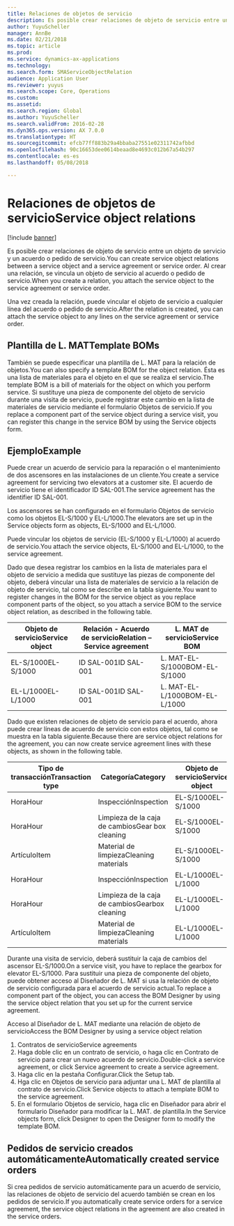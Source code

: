 ```yaml
---
title: Relaciones de objetos de servicio
description: Es posible crear relaciones de objeto de servicio entre un objeto de servicio y un acuerdo o pedido de servicio.
author: YuyuScheller
manager: AnnBe
ms.date: 02/21/2018
ms.topic: article
ms.prod: 
ms.service: dynamics-ax-applications
ms.technology: 
ms.search.form: SMAServiceObjectRelation
audience: Application User
ms.reviewer: yuyus
ms.search.scope: Core, Operations
ms.custom: 
ms.assetid: 
ms.search.region: Global
ms.author: YuyuScheller
ms.search.validFrom: 2016-02-28
ms.dyn365.ops.version: AX 7.0.0
ms.translationtype: HT
ms.sourcegitcommit: efcb77ff883b29a4bbaba27551e02311742afbbd
ms.openlocfilehash: 90c16653dee0614beaad8e4693c012b67a54b297
ms.contentlocale: es-es
ms.lasthandoff: 05/08/2018

---
```


# <a name="service-object-relations"></a><span data-ttu-id="e7d98-103">Relaciones de objetos de servicio</span><span class="sxs-lookup"><span data-stu-id="e7d98-103">Service object relations</span></span> 

[!include [banner](../includes/banner.md)]

<span data-ttu-id="e7d98-104">Es posible crear relaciones de objeto de servicio entre un objeto de servicio y un acuerdo o pedido de servicio.</span><span class="sxs-lookup"><span data-stu-id="e7d98-104">You can create service object relations between a service object and a service agreement or service order.</span></span> <span data-ttu-id="e7d98-105">Al crear una relación, se vincula un objeto de servicio al acuerdo o pedido de servicio.</span><span class="sxs-lookup"><span data-stu-id="e7d98-105">When you create a relation, you attach the service object to the service agreement or service order.</span></span>

<span data-ttu-id="e7d98-106">Una vez creada la relación, puede vincular el objeto de servicio a cualquier línea del acuerdo o pedido de servicio.</span><span class="sxs-lookup"><span data-stu-id="e7d98-106">After the relation is created, you can attach the service object to any lines on the service agreement or service order.</span></span>

## <a name="template-boms"></a><span data-ttu-id="e7d98-107">Plantilla de L. MAT</span><span class="sxs-lookup"><span data-stu-id="e7d98-107">Template BOMs</span></span>

<span data-ttu-id="e7d98-108">También se puede especificar una plantilla de L. MAT para la relación de objetos.</span><span class="sxs-lookup"><span data-stu-id="e7d98-108">You can also specify a template BOM for the object relation.</span></span> <span data-ttu-id="e7d98-109">Ésta es una lista de materiales para el objeto en el que se realiza el servicio.</span><span class="sxs-lookup"><span data-stu-id="e7d98-109">The template BOM is a bill of materials for the object on which you perform service.</span></span> <span data-ttu-id="e7d98-110">Si sustituye una pieza de componente del objeto de servicio durante una visita de servicio, puede registrar este cambio en la lista de materiales de servicio mediante el formulario Objetos de servicio.</span><span class="sxs-lookup"><span data-stu-id="e7d98-110">If you replace a component part of the service object during a service visit, you can register this change in the service BOM by using the Service objects form.</span></span>

## <a name="example"></a><span data-ttu-id="e7d98-111">Ejemplo</span><span class="sxs-lookup"><span data-stu-id="e7d98-111">Example</span></span>

<span data-ttu-id="e7d98-112">Puede crear un acuerdo de servicio para la reparación o el mantenimiento de dos ascensores en las instalaciones de un cliente.</span><span class="sxs-lookup"><span data-stu-id="e7d98-112">You create a service agreement for servicing two elevators at a customer site.</span></span>
<span data-ttu-id="e7d98-113">El acuerdo de servicio tiene el identificador ID SAL-001.</span><span class="sxs-lookup"><span data-stu-id="e7d98-113">The service agreement has the identifier ID SAL-001.</span></span>

<span data-ttu-id="e7d98-114">Los ascensores se han configurado en el formulario Objetos de servicio como los objetos EL-S/1000 y EL-L/1000.</span><span class="sxs-lookup"><span data-stu-id="e7d98-114">The elevators are set up in the Service objects form as objects, EL-S/1000 and EL-L/1000.</span></span>

<span data-ttu-id="e7d98-115">Puede vincular los objetos de servicio (EL-S/1000 y EL-L/1000) al acuerdo de servicio.</span><span class="sxs-lookup"><span data-stu-id="e7d98-115">You attach the service objects, EL-S/1000 and EL-L/1000, to the service agreement.</span></span>

<span data-ttu-id="e7d98-116">Dado que desea registrar los cambios en la lista de materiales para el objeto de servicio a medida que sustituye las piezas de componente del objeto, deberá vincular una lista de materiales de servicio a la relación de objeto de servicio, tal como se describe en la tabla siguiente.</span><span class="sxs-lookup"><span data-stu-id="e7d98-116">You want to register changes in the BOM for the service object as you replace component parts of the object, so you attach a service BOM to the service object relation, as described in the following table.</span></span>

| <span data-ttu-id="e7d98-117">Objeto de servicio</span><span class="sxs-lookup"><span data-stu-id="e7d98-117">Service object</span></span> | <span data-ttu-id="e7d98-118">Relación - Acuerdo de servicio</span><span class="sxs-lookup"><span data-stu-id="e7d98-118">Relation – Service agreement</span></span> | <span data-ttu-id="e7d98-119">L. MAT de servicio</span><span class="sxs-lookup"><span data-stu-id="e7d98-119">Service BOM</span></span>   |
|----------------|------------------------------|---------------|
| <span data-ttu-id="e7d98-120">EL-S/1000</span><span class="sxs-lookup"><span data-stu-id="e7d98-120">EL-S/1000</span></span>      | <span data-ttu-id="e7d98-121">ID SAL-001</span><span class="sxs-lookup"><span data-stu-id="e7d98-121">ID SAL-001</span></span>                   | <span data-ttu-id="e7d98-122">L. MAT-EL-S/1000</span><span class="sxs-lookup"><span data-stu-id="e7d98-122">BOM-EL-S/1000</span></span> |
| <span data-ttu-id="e7d98-123">EL-L/1000</span><span class="sxs-lookup"><span data-stu-id="e7d98-123">EL-L/1000</span></span>      | <span data-ttu-id="e7d98-124">ID SAL-001</span><span class="sxs-lookup"><span data-stu-id="e7d98-124">ID SAL-001</span></span>                   | <span data-ttu-id="e7d98-125">L. MAT-EL-L/1000</span><span class="sxs-lookup"><span data-stu-id="e7d98-125">BOM-EL-L/1000</span></span> |

<span data-ttu-id="e7d98-126">Dado que existen relaciones de objeto de servicio para el acuerdo, ahora puede crear líneas de acuerdo de servicio con estos objetos, tal como se muestra en la tabla siguiente.</span><span class="sxs-lookup"><span data-stu-id="e7d98-126">Because there are service object relations for the agreement, you can now create service agreement lines with these objects, as shown in the following table.</span></span>

| <span data-ttu-id="e7d98-127">Tipo de transacción</span><span class="sxs-lookup"><span data-stu-id="e7d98-127">Transaction type</span></span> | <span data-ttu-id="e7d98-128">Categoría</span><span class="sxs-lookup"><span data-stu-id="e7d98-128">Category</span></span>           | <span data-ttu-id="e7d98-129">Objeto de servicio</span><span class="sxs-lookup"><span data-stu-id="e7d98-129">Service object</span></span> |
|------------------|--------------------|----------------|
| <span data-ttu-id="e7d98-130">Hora</span><span class="sxs-lookup"><span data-stu-id="e7d98-130">Hour</span></span>             | <span data-ttu-id="e7d98-131">Inspección</span><span class="sxs-lookup"><span data-stu-id="e7d98-131">Inspection</span></span>         | <span data-ttu-id="e7d98-132">EL-S/1000</span><span class="sxs-lookup"><span data-stu-id="e7d98-132">EL-S/1000</span></span>      |
| <span data-ttu-id="e7d98-133">Hora</span><span class="sxs-lookup"><span data-stu-id="e7d98-133">Hour</span></span>             | <span data-ttu-id="e7d98-134">Limpieza de la caja de cambios</span><span class="sxs-lookup"><span data-stu-id="e7d98-134">Gear box cleaning</span></span>  | <span data-ttu-id="e7d98-135">EL-S/1000</span><span class="sxs-lookup"><span data-stu-id="e7d98-135">EL-S/1000</span></span>      |
| <span data-ttu-id="e7d98-136">Artículo</span><span class="sxs-lookup"><span data-stu-id="e7d98-136">Item</span></span>             | <span data-ttu-id="e7d98-137">Material de limpieza</span><span class="sxs-lookup"><span data-stu-id="e7d98-137">Cleaning materials</span></span> | <span data-ttu-id="e7d98-138">EL-S/1000</span><span class="sxs-lookup"><span data-stu-id="e7d98-138">EL-S/1000</span></span>      |
| <span data-ttu-id="e7d98-139">Hora</span><span class="sxs-lookup"><span data-stu-id="e7d98-139">Hour</span></span>             | <span data-ttu-id="e7d98-140">Inspección</span><span class="sxs-lookup"><span data-stu-id="e7d98-140">Inspection</span></span>         | <span data-ttu-id="e7d98-141">EL-L/1000</span><span class="sxs-lookup"><span data-stu-id="e7d98-141">EL-L/1000</span></span>      |
| <span data-ttu-id="e7d98-142">Hora</span><span class="sxs-lookup"><span data-stu-id="e7d98-142">Hour</span></span>             | <span data-ttu-id="e7d98-143">Limpieza de la caja de cambios</span><span class="sxs-lookup"><span data-stu-id="e7d98-143">Gearbox cleaning</span></span>   | <span data-ttu-id="e7d98-144">EL-L/1000</span><span class="sxs-lookup"><span data-stu-id="e7d98-144">EL-L/1000</span></span>      |
| <span data-ttu-id="e7d98-145">Artículo</span><span class="sxs-lookup"><span data-stu-id="e7d98-145">Item</span></span>             | <span data-ttu-id="e7d98-146">Material de limpieza</span><span class="sxs-lookup"><span data-stu-id="e7d98-146">Cleaning materials</span></span> | <span data-ttu-id="e7d98-147">EL-L/1000</span><span class="sxs-lookup"><span data-stu-id="e7d98-147">EL-L/1000</span></span>      |

<span data-ttu-id="e7d98-148">Durante una visita de servicio, deberá sustituir la caja de cambios del ascensor EL-S/1000.</span><span class="sxs-lookup"><span data-stu-id="e7d98-148">On a service visit, you have to replace the gearbox for elevator EL-S/1000.</span></span> <span data-ttu-id="e7d98-149">Para sustituir una pieza de componente del objeto, puede obtener acceso al Diseñador de L. MAT si usa la relación de objeto de servicio configurada para el acuerdo de servicio actual.</span><span class="sxs-lookup"><span data-stu-id="e7d98-149">To replace a component part of the object, you can access the BOM Designer by using the service object relation that you set up for the current service agreement.</span></span>

<span data-ttu-id="e7d98-150">Acceso al Diseñador de L. MAT mediante una relación de objeto de servicio</span><span class="sxs-lookup"><span data-stu-id="e7d98-150">Access the BOM Designer by using a service object relation</span></span>

1. <span data-ttu-id="e7d98-151">Contratos de servicio</span><span class="sxs-lookup"><span data-stu-id="e7d98-151">Service agreements</span></span>
2. <span data-ttu-id="e7d98-152">Haga doble clic en un contrato de servicio, o haga clic en Contrato de servicio para crear un nuevo acuerdo de servicio.</span><span class="sxs-lookup"><span data-stu-id="e7d98-152">Double-click a service agreement, or click Service agreement to create a service agreement.</span></span>
3. <span data-ttu-id="e7d98-153">Haga clic en la pestaña Configurar.</span><span class="sxs-lookup"><span data-stu-id="e7d98-153">Click the Setup tab.</span></span>
4. <span data-ttu-id="e7d98-154">Hga clic en Objetos de servicio para adjuntar una L. MAT de plantilla al contrato de servicio.</span><span class="sxs-lookup"><span data-stu-id="e7d98-154">Click Service objects to attach a template BOM to the service agreement.</span></span>
5. <span data-ttu-id="e7d98-155">En el formulario Objetos de servicio, haga clic en Diseñador para abrir el formulario Diseñador para modificar la L. MAT. de plantilla.</span><span class="sxs-lookup"><span data-stu-id="e7d98-155">In the Service objects form, click Designer to open the Designer form to modify the template BOM.</span></span>

## <a name="automatically-created-service-orders"></a><span data-ttu-id="e7d98-156">Pedidos de servicio creados automáticamente</span><span class="sxs-lookup"><span data-stu-id="e7d98-156">Automatically created service orders</span></span>

<span data-ttu-id="e7d98-157">Si crea pedidos de servicio automáticamente para un acuerdo de servicio, las relaciones de objeto de servicio del acuerdo también se crean en los pedidos de servicio.</span><span class="sxs-lookup"><span data-stu-id="e7d98-157">If you automatically create service orders for a service agreement, the service object relations in the agreement are also created in the service orders.</span></span>


